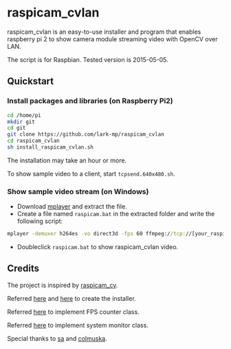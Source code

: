# raspicam_cvlan
raspicam_cvlan is an easy-to-use installer and program that enables raspberry pi 2 to show camera module streaming video with OpenCV over LAN.

The script is for Raspbian. Tested version is 2015-05-05.
## Quickstart
### Install packages and libraries (on Raspberry Pi2)
```bash
cd /home/pi
mkdir git
cd git
git clone https://github.com/lark-mp/raspicam_cvlan
cd raspicam_cvlan
sh install_raspicam_cvlan.sh
```
The installation may take an hour or more.

To show sample video to a client, start ``tcpsend.640x480.sh``.
### Show sample video stream (on Windows)
<!-- #### Windows -->
* Download [mplayer](https://www.mplayerhq.hu/design7/dload.html) and extract the file.
* Create a file named ``raspicam.bat`` in the extracted folder and write the following script:

```cmd
mplayer -demuxer h264es -vo direct3d -fps 60 ffmpeg://tcp://[your_raspi_IP_address]:5001
```

* Doubleclick ``raspicam.bat`` to show raspicam_cvlan video.

<!-- #### Linux
* Install mplayer with a package manager or download from [mplayer website](https://www.mplayerhq.hu/design7/dload.html).
* Type the following script on your shell:

```bash
mplayer -demuxer h264es -vo direct3d -fps 60 ffmpeg://tcp://[your_raspi_IP_address]:5001
```
-->
## Credits
The project is inspired by [raspicam_cv](https://github.com/robidouille/robidouille/tree/master/raspicam_cv "raspicam_cv").

Referred [here](http://blog.studiok-i.net/raspberry-pi/1244.html) and [here](http://blog.studiok-i.net/raspberry-pi/848.html) to create the installer.

Referred [here](http://iwaki2009.blogspot.jp/2012/08/opencvfps.html) to implement FPS counter class.

Referred [here](http://myenigma.hatenablog.com/entry/2015/04/27/185822) to implement system monitor class.

Special thanks to [sa](https://twitter.com/sa_tsuklog "sa_tsuklog") and [colmuska](https://twitter.com/colmuska "colmuska").
